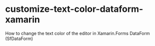 # customize-text-color-dataform-xamarin
How to change the text color of the editor in Xamarin.Forms DataForm (SfDataForm)
